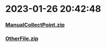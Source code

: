 # 2023-01-26 20:42:48

### [ManualCollectPoint.zip](https://raw.githubusercontent.com/Sam5440/Genshin_Impact_Teleport_Files/main/ManualCollectPoint.zip)

### [OtherFile.zip](https://raw.githubusercontent.com/Sam5440/Genshin_Impact_Teleport_Files/main/OtherFile.zip)

